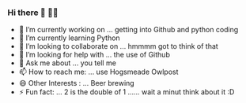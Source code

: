 ### Hi there 👋 🏴‍☠️

- 🔭 I’m currently working on ... getting into Github and python coding
- 🌱 I’m currently learning Python 
- 👯 I’m looking to collaborate on ... hmmmm got to think of that
- 🤔 I’m looking for help with ... the use of Github
- 💬 Ask me about ... you tell me
- 📫 How to reach me: ... use Hogsmeade Owlpost
- 😄 Other Interests : ... Beer brewing 
- ⚡ Fun fact: ... 2 is the double of 1 ...... wait a minut think about it :D

<!--
**TheDoctorMax/TheDoctorMax** is a ✨ _special_ ✨ repository because its `README.md` (this file) appears on your GitHub profile.

Here are some ideas to get you started:

- 🔭 I’m currently working on ... getting in Github and python coding
- 🌱 I’m currently learning Python 
- 👯 I’m looking to collaborate on ... hmmmm got to think of that
- 🤔 I’m looking for help with ... the use of Github
- 💬 Ask me about ... you tell me
- 📫 How to reach me: ... use Hogsmeade Owlpost
- 😄 Pronouns: ... 
- ⚡ Fun fact: ... 2 is the double of 1 ...... wait a minut think about it :D
-->
